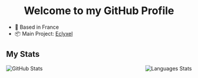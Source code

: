 <h1 align="center">Welcome to my GitHub Profile</h1>

* 📌 Based in France
* 📦 Main Project: <a href="https://github.com/Eclyxel">Eclyxel</a>

## My Stats
<p align="center">
  <img align="left" alt="GitHub Stats" src="https://github-readme-stats.vercel.app/api?username=Ebichippusu&show_icons=true" />
  <img align="right" alt="Languages Stats" src="https://github-readme-stats.vercel.app/api/top-langs/?username=Ebichippusu" />
</p>
